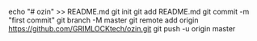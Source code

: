 
echo "# ozin" >> README.md
git init
git add README.md
git commit -m "first commit"
git branch -M master
git remote add origin https://github.com/GRIMLOCKtech/ozin.git
git push -u origin master
                

